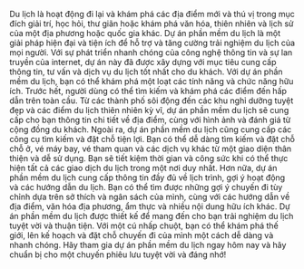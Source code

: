 Du lịch là hoạt động đi lại và khám phá các địa điểm mới và thú vị trong mục đích giải trí, học hỏi, thư giãn hoặc khám phá văn hóa, thiên nhiên và lịch sử của một địa phương hoặc quốc gia khác.
Dự án phần mềm du lịch là một giải pháp hiện đại và tiện ích để hỗ trợ và tăng cường trải nghiệm du lịch của mọi người. Với sự phát triển nhanh chóng của công nghệ thông tin và sự lan truyền của internet, dự án này đã được xây dựng với mục tiêu cung cấp thông tin, tư vấn và dịch vụ du lịch tốt nhất cho du khách.
Với dự án phần mềm du lịch, bạn có thể khám phá một loạt các tính năng và chức năng hữu ích. Trước hết, người dùng có thể tìm kiếm và khám phá các điểm đến hấp dẫn trên toàn cầu. Từ các thành phố sôi động đến các khu nghỉ dưỡng tuyệt đẹp và các điểm du lịch thiên nhiên kỳ vĩ, dự án phần mềm du lịch sẽ cung cấp cho bạn thông tin chi tiết về địa điểm, cùng với hình ảnh và đánh giá từ cộng đồng du khách.
Ngoài ra, dự án phần mềm du lịch cũng cung cấp các công cụ tìm kiếm và đặt chỗ tiện lợi. Bạn có thể dễ dàng tìm kiếm và đặt chỗ chỗ ở, vé máy bay, vé tham quan và các dịch vụ khác từ một giao diện thân thiện và dễ sử dụng. Bạn sẽ tiết kiệm thời gian và công sức khi có thể thực hiện tất cả các giao dịch du lịch trong một nơi duy nhất.
Hơn nữa, dự án phần mềm du lịch cung cấp thông tin đầy đủ về lịch trình, gợi ý hoạt động và các hướng dẫn du lịch. Bạn có thể tìm được những gợi ý chuyến đi tùy chỉnh dựa trên sở thích và ngân sách của mình, cùng với các hướng dẫn về địa điểm, văn hóa địa phương, ẩm thực và nhiều nội dung hữu ích khác.
Dự án phần mềm du lịch được thiết kế để mang đến cho bạn trải nghiệm du lịch tuyệt vời và thuận tiện. Với một cú nhấp chuột, bạn có thể khám phá thế giới, lên kế hoạch và đặt chỗ chuyến đi của mình một cách dễ dàng và nhanh chóng.
Hãy tham gia dự án phần mềm du lịch ngay hôm nay và hãy chuẩn bị cho một chuyến phiêu lưu tuyệt vời và đáng nhớ!
